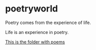 # poetryworld

Poetry comes from the experience of life.

Life is an experience in poetry.

[This is the folder with poems](https://carbonjo.github.io/poetryworld/writings)
